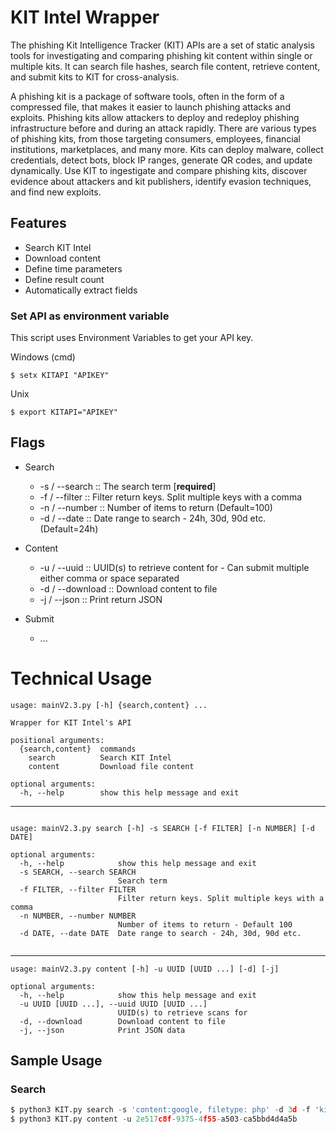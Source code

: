 # KIT Intel Wrapper


The phishing Kit Intelligence Tracker (KIT) APIs are a set of static analysis tools for investigating and comparing phishing kit content within single or multiple kits. It can search file hashes, search file content, retrieve content, and submit kits to KIT for cross-analysis.

A phishing kit is a package of software tools, often in the form of a compressed file, that makes it easier to launch phishing attacks and exploits. Phishing kits allow attackers to deploy and redeploy phishing infrastructure before and during an attack rapidly. There are various types of phishing kits, from those targeting consumers, employees, financial institutions, marketplaces, and many more. Kits can deploy malware, collect credentials, detect bots, block IP ranges, generate QR codes, and update dynamically. Use KIT to ingestigate and compare phishing kits, discover evidence about attackers and kit publishers, identify evasion techniques, and find new exploits.
   
## Features
- Search KIT Intel
- Download content
- Define time parameters
- Define result count
- Automatically extract fields

### Set API as environment variable

This script uses Environment Variables to get your API key.

Windows (cmd)
```
$ setx KITAPI "APIKEY"
```

Unix  
```
$ export KITAPI="APIKEY"
```

## Flags
- Search
  - -s / --search :: The search term  [<b>required</b>]
  - -f / --filter :: Filter return keys. Split multiple keys with a comma
  - -n / --number :: Number of items to return (Default=100)
  - -d / --date :: Date range to search - 24h, 30d, 90d etc. (Default=24h)

- Content
  - -u / --uuid :: UUID(s) to retrieve content for - Can submit multiple either comma or space separated 
  - -d / --download :: Download content to file
  - -j / --json :: Print return JSON 

- Submit
  - ...

# Technical Usage
```
usage: mainV2.3.py [-h] {search,content} ...

Wrapper for KIT Intel's API

positional arguments:
  {search,content}  commands
    search          Search KIT Intel
    content         Download file content

optional arguments:
  -h, --help        show this help message and exit

```
---
```

usage: mainV2.3.py search [-h] -s SEARCH [-f FILTER] [-n NUMBER] [-d DATE]

optional arguments:
  -h, --help            show this help message and exit
  -s SEARCH, --search SEARCH
                        Search term
  -f FILTER, --filter FILTER
                        Filter return keys. Split multiple keys with a comma
  -n NUMBER, --number NUMBER
                        Number of items to return - Default 100
  -d DATE, --date DATE  Date range to search - 24h, 30d, 90d etc.


```
---
```
usage: mainV2.3.py content [-h] -u UUID [UUID ...] [-d] [-j]

optional arguments:
  -h, --help            show this help message and exit
  -u UUID [UUID ...], --uuid UUID [UUID ...]
                        UUID(s) to retrieve scans for
  -d, --download        Download content to file
  -j, --json            Print JSON data

```
## Sample Usage
### Search
```python
$ python3 KIT.py search -s 'content:google, filetype: php' -d 3d -f 'kit.UUID, filename' -n 3
$ python3 KIT.py content -u 2e517c8f-9375-4f55-a503-ca5bbd4d4a5b
```

